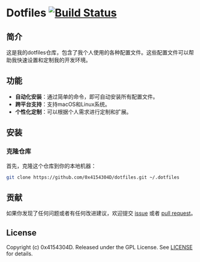 # Dotfiles [![Build Status](https://github.com/0x4154304D/dotfiles/workflows/CI/badge.svg)](https://github.com/0x4154304D/dotfiles/actions?query=workflow%3ACI)

## 简介

这是我的dotfiles仓库，包含了我个人使用的各种配置文件。这些配置文件可以帮助我快速设置和定制我的开发环境。

## 功能

- **自动化安装**：通过简单的命令，即可自动安装所有配置文件。
- **跨平台支持**：支持macOS和Linux系统。
- **个性化定制**：可以根据个人需求进行定制和扩展。

## 安装

### 克隆仓库

首先，克隆这个仓库到你的本地机器：

```bash
git clone https://github.com/0x4154304D/dotfiles.git ~/.dotfiles
```

## 贡献

如果你发现了任何问题或者有任何改进建议，欢迎提交 [issue](https://github.com/0x4154304D/dotfiles/issues) 或者 [pull request](https://github.com/0x4154304D/dotfiles/pulls)。

## License

Copyright (c) 0x4154304D. Released under the GPL License. See [LICENSE](./LICENSE) for details.